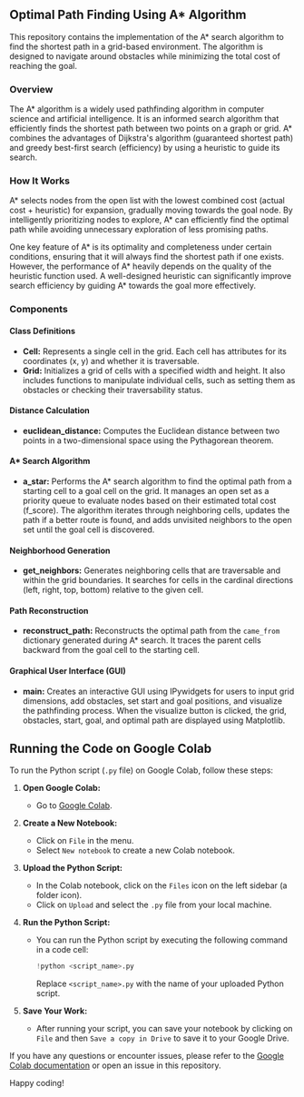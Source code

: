 ## Optimal Path Finding Using A* Algorithm

This repository contains the implementation of the A* search algorithm to find the shortest path in a grid-based environment. The algorithm is designed to navigate around obstacles while minimizing the total cost of reaching the goal.

### Overview

The A* algorithm is a widely used pathfinding algorithm in computer science and artificial intelligence. It is an informed search algorithm that efficiently finds the shortest path between two points on a graph or grid. A* combines the advantages of Dijkstra's algorithm (guaranteed shortest path) and greedy best-first search (efficiency) by using a heuristic to guide its search.

### How It Works

A* selects nodes from the open list with the lowest combined cost (actual cost + heuristic) for expansion, gradually moving towards the goal node. By intelligently prioritizing nodes to explore, A* can efficiently find the optimal path while avoiding unnecessary exploration of less promising paths.

One key feature of A* is its optimality and completeness under certain conditions, ensuring that it will always find the shortest path if one exists. However, the performance of A* heavily depends on the quality of the heuristic function used. A well-designed heuristic can significantly improve search efficiency by guiding A* towards the goal more effectively.

### Components

#### Class Definitions
- **Cell:** Represents a single cell in the grid. Each cell has attributes for its coordinates (x, y) and whether it is traversable.
- **Grid:** Initializes a grid of cells with a specified width and height. It also includes functions to manipulate individual cells, such as setting them as obstacles or checking their traversability status.

#### Distance Calculation
- **euclidean_distance:** Computes the Euclidean distance between two points in a two-dimensional space using the Pythagorean theorem.

#### A* Search Algorithm
- **a_star:** Performs the A* search algorithm to find the optimal path from a starting cell to a goal cell on the grid. It manages an open set as a priority queue to evaluate nodes based on their estimated total cost (f_score). The algorithm iterates through neighboring cells, updates the path if a better route is found, and adds unvisited neighbors to the open set until the goal cell is discovered.

#### Neighborhood Generation
- **get_neighbors:** Generates neighboring cells that are traversable and within the grid boundaries. It searches for cells in the cardinal directions (left, right, top, bottom) relative to the given cell.

#### Path Reconstruction
- **reconstruct_path:** Reconstructs the optimal path from the `came_from` dictionary generated during A* search. It traces the parent cells backward from the goal cell to the starting cell.

#### Graphical User Interface (GUI)
- **main:** Creates an interactive GUI using IPywidgets for users to input grid dimensions, add obstacles, set start and goal positions, and visualize the pathfinding process. When the visualize button is clicked, the grid, obstacles, start, goal, and optimal path are displayed using Matplotlib.


## Running the Code on Google Colab

To run the Python script (`.py` file) on Google Colab, follow these steps:

1. **Open Google Colab:**
   - Go to [Google Colab](https://colab.research.google.com/).

2. **Create a New Notebook:**
   - Click on `File` in the menu.
   - Select `New notebook` to create a new Colab notebook.

3. **Upload the Python Script:**
   - In the Colab notebook, click on the `Files` icon on the left sidebar (a folder icon).
   - Click on `Upload` and select the `.py` file from your local machine.

4. **Run the Python Script:**
   - You can run the Python script by executing the following command in a code cell:

     ```python
     !python <script_name>.py
     ```

     Replace `<script_name>.py` with the name of your uploaded Python script.

5. **Save Your Work:**
   - After running your script, you can save your notebook by clicking on `File` and then `Save a copy in Drive` to save it to your Google Drive.

If you have any questions or encounter issues, please refer to the [Google Colab documentation](https://colab.research.google.com/notebooks/welcome.ipynb) or open an issue in this repository.

Happy coding!
